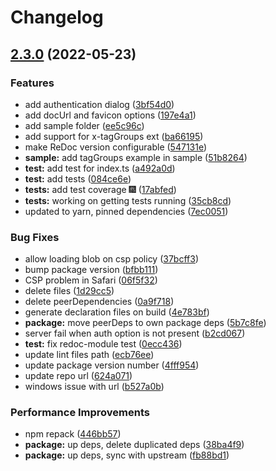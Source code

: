 # Changelog

## [2.3.0](https://github.com/EuphoricSystems/nestjs-redoc/compare/v2.2.1...v2.3.0) (2022-05-23)


### Features

* add authentication dialog ([3bf54d0](https://github.com/EuphoricSystems/nestjs-redoc/commit/3bf54d086b04870e05c9c8deea184a1b25d94a9b))
* add docUrl and favicon options ([197e4a1](https://github.com/EuphoricSystems/nestjs-redoc/commit/197e4a183e1ca290cba2c07e569f315ce4827f4b))
* add sample folder ([ee5c96c](https://github.com/EuphoricSystems/nestjs-redoc/commit/ee5c96c84b2d5858da79c6b5f7547ad04858ec1e))
* add support for x-tagGroups ext ([ba66195](https://github.com/EuphoricSystems/nestjs-redoc/commit/ba66195cff9ecb1d47ac3c815ba2a69043da16f9))
* make ReDoc version configurable ([547131e](https://github.com/EuphoricSystems/nestjs-redoc/commit/547131edc529517d3558169e046db55588d5a217))
* **sample:** add tagGroups example in sample ([51b8264](https://github.com/EuphoricSystems/nestjs-redoc/commit/51b8264e4aad392cd9ce9087f6ae47c6e71755a3))
* **test:** add test for index.ts ([a492a0d](https://github.com/EuphoricSystems/nestjs-redoc/commit/a492a0d413e06296c9b1c16749f65825396915fe))
* **test:** add tests ([084ce6e](https://github.com/EuphoricSystems/nestjs-redoc/commit/084ce6eb8176684d0606482efadd9b5f14fa5e25))
* **tests:** add test coverage :fireworks: ([17abfed](https://github.com/EuphoricSystems/nestjs-redoc/commit/17abfed51b31de042a93f225459679b4e215a571))
* **tests:** working on getting tests running ([35cb8cd](https://github.com/EuphoricSystems/nestjs-redoc/commit/35cb8cdd26f2ceaec18a8758d0eba1e6037a81a6))
* updated to yarn, pinned dependencies ([7ec0051](https://github.com/EuphoricSystems/nestjs-redoc/commit/7ec0051f22e778f9325f7240fc53fec45cdf3544))


### Bug Fixes

* allow loading blob on csp policy ([37bcff3](https://github.com/EuphoricSystems/nestjs-redoc/commit/37bcff30bd17f793a6a9fd7d1803b10d697d50e1))
* bump package version ([bfbb111](https://github.com/EuphoricSystems/nestjs-redoc/commit/bfbb111ffabdffec19bada51eb9d13f68b1085ce))
* CSP problem in Safari ([06f5f32](https://github.com/EuphoricSystems/nestjs-redoc/commit/06f5f32536fcb0aa6fae8b2b864f0eb5f40c3634))
* delete files ([1d29cc5](https://github.com/EuphoricSystems/nestjs-redoc/commit/1d29cc5669426ccac719bfed8f69884f047db54c))
* delete peerDependencies ([0a9f718](https://github.com/EuphoricSystems/nestjs-redoc/commit/0a9f718f578f3b7d7a7b7db72b7234405c6a0caa))
* generate declaration files on build ([4e783bf](https://github.com/EuphoricSystems/nestjs-redoc/commit/4e783bf98bc167a6906a72cab1a54b1f17b7d72d))
* **package:** move peerDeps to own package deps ([5b7c8fe](https://github.com/EuphoricSystems/nestjs-redoc/commit/5b7c8fe259517acf14e1627e8e7ea99ee2a822b5))
* server fail when auth option is not present ([b2cd067](https://github.com/EuphoricSystems/nestjs-redoc/commit/b2cd067ba8c93edb83ff3d309058210729e28c45))
* **test:** fix redoc-module test ([0ecc436](https://github.com/EuphoricSystems/nestjs-redoc/commit/0ecc4365e9f79b8857e18af41222cc82edfb1344))
* update lint files path ([ecb76ee](https://github.com/EuphoricSystems/nestjs-redoc/commit/ecb76ee051bb92e42efecfc6c38a3802b24a8288))
* update package version number ([4fff954](https://github.com/EuphoricSystems/nestjs-redoc/commit/4fff954585d66fc0219ebc44f6a1b3f721171be9))
* update repo url ([624a071](https://github.com/EuphoricSystems/nestjs-redoc/commit/624a071937cb842646f1623f2fb59c74ef561225))
* windows issue with url ([b527a0b](https://github.com/EuphoricSystems/nestjs-redoc/commit/b527a0bf86e2b8b1a4f3dfbe04252b26b0d1b406))


### Performance Improvements

* npm repack ([446bb57](https://github.com/EuphoricSystems/nestjs-redoc/commit/446bb5770fbb88055e2c8a84f1f32bb84cf8ddf9))
* **package:** up deps, delete duplicated deps ([38ba4f9](https://github.com/EuphoricSystems/nestjs-redoc/commit/38ba4f92abc693f9e0a04dd9c7cc57f44e6dbaa6))
* **package:** up deps, sync with upstream ([fb88bd1](https://github.com/EuphoricSystems/nestjs-redoc/commit/fb88bd1f1e64d242a6483573bf088e11dfb31334))
